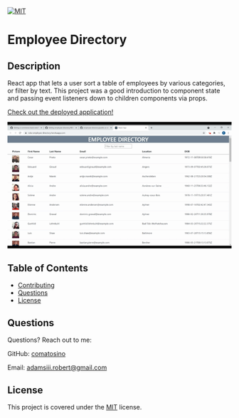  [![MIT](https://img.shields.io/badge/license-MIT-green)](https://opensource.org/licenses/MIT)
# Employee Directory

## Description

React app that lets a user sort a table of employees by various categories, or filter by text. This project was a good introduction to component state and passing event listeners down to children components via props.

[Check out the deployed application!](https://robs-employee-directory.herokuapp.com/)

[![link to video](./emp-dir.gif)](https://robs-employee-directory.herokuapp.com/)

## Table of Contents

- [Contributing](#Contributing)
- [Questions](#Questions)
- [License](#License)

## Questions

Questions? Reach out to me:

GitHub: [comatosino](https://github.com/comatosino)

Email: adamsiii.robert@gmail.com

## License
    
This project is covered under the [MIT](https://opensource.org/licenses/MIT) license.
